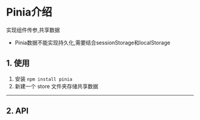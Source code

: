 # Pinia介绍
实现组件传参,共享数据
+ Pinia数据不能实现持久化,需要结合sessionStorage和localStorage

## 1. 使用
1. 安装
`npm install pinia`
2. 新建一个 store 文件夹存储共享数据

***

## 2. API
